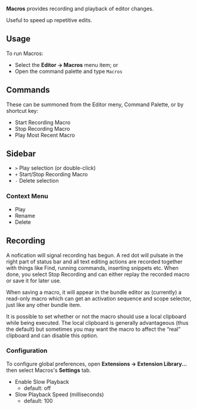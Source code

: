 **Macros** provides recording and playback of editor changes.

Useful to speed up repetitive edits.

## Usage

To run Macros:

- Select the **Editor → Macros** menu item; or
- Open the command palette and type `Macros`

## Commands

These can be summoned from the Editor meny, Command Palette, or by shortcut key:

- Start Recording Macro
- Stop Recording Macro
- Play Most Recent Macro

## Sidebar

- `>` Play selection (or double-click)
- `+` Start/Stop Recording Macro
- `-` Delete selection

### Context Menu

- Play
- Rename
- Delete

## Recording

A nofication will signal recording has begun. A red dot will pulsate in the right part of status bar and all text editing actions are recorded together with things like Find, running commands, inserting snippets etc. When done, you select Stop Recording and can either replay the recorded macro or save it for later use.

When saving a macro, it will appear in the bundle editor as (currently) a read-only macro which can get an activation sequence and scope selector, just like any other bundle item.

It is possible to set whether or not the macro should use a local clipboard while being executed. The local clipboard is generally advantageous (thus the default) but sometimes you may want the macro to affect the “real” clipboard and can disable this option.


### Configuration

To configure global preferences, open **Extensions → Extension Library...** then select Macros's **Settings** tab.

- Enable Slow Playback
   - default: off
- Slow Playback Speed (milliseconds)
   - default: 100
